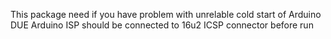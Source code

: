 This package need if you have problem with unrelable cold start of Arduino DUE
Arduino ISP should be connected to 16u2 ICSP connector before run
